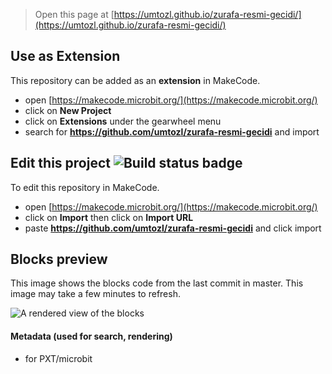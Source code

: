 
> Open this page at [https://umtozl.github.io/zurafa-resmi-gecidi/](https://umtozl.github.io/zurafa-resmi-gecidi/)

## Use as Extension

This repository can be added as an **extension** in MakeCode.

* open [https://makecode.microbit.org/](https://makecode.microbit.org/)
* click on **New Project**
* click on **Extensions** under the gearwheel menu
* search for **https://github.com/umtozl/zurafa-resmi-gecidi** and import

## Edit this project ![Build status badge](https://github.com/umtozl/zurafa-resmi-gecidi/workflows/MakeCode/badge.svg)

To edit this repository in MakeCode.

* open [https://makecode.microbit.org/](https://makecode.microbit.org/)
* click on **Import** then click on **Import URL**
* paste **https://github.com/umtozl/zurafa-resmi-gecidi** and click import

## Blocks preview

This image shows the blocks code from the last commit in master.
This image may take a few minutes to refresh.

![A rendered view of the blocks](https://github.com/umtozl/zurafa-resmi-gecidi/raw/master/.github/makecode/blocks.png)

#### Metadata (used for search, rendering)

* for PXT/microbit
<script src="https://makecode.com/gh-pages-embed.js"></script><script>makeCodeRender("{{ site.makecode.home_url }}", "{{ site.github.owner_name }}/{{ site.github.repository_name }}");</script>
